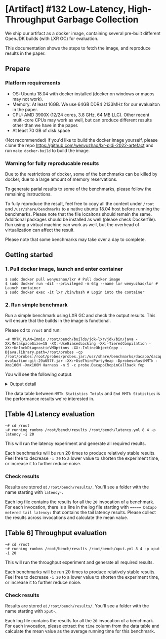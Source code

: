 # [**Artifact**] #132 Low-Latency, High-Throughput Garbage Collection

We ship our artifact as a docker image, containing several pre-built different OpenJDK builds (with LXR GC) for evaluation.

This documentation shows the steps to fetch the image, and reproduce results in the paper.

## Prepare

### Platform requirements

* OS: Ubuntu 18.04 with docker installed (docker on windows or macos may not work).
* Memory: At least 16GB. We use 64GB DDR4 2133MHz for our evaluaiton in the paper.
* CPU: AMD 3900X (12/24 cores, 3.8 GHz, 64 MB LLC). Other recent multi-core CPUs may work as well, but can produce different results other than we have in the paper.
* At least 70 GB of disk space

(Not recommended) If you'd like to build the docker image yourself, please clone the repo https://github.com/wenyuzhao/lxr-pldi-2022-artefact and run `make docker-build` to build the image.

### Warning for fully reproducable results

Due to the restrictions of docker, some of the benchmarks can be killed by docker, due to a large amount of memory reservations.

To generate parial results to some of the benchmarks, please follow the remaining instructions.

To fully reproduce the result, feel free to copy all the content under `/root` and `/usr/share/benchmarks` to a native ubuntu 18.04 host before running the benchmarks. Please note that the file locaitons should remain the same. Additional packages should be installed as well (please check Dockerfile). Run using a virtual machine can work as well, but the overhead of virtualization can affect the result.

Please note that some benchmarks may take over a day to complete.

## Getting started

### 1. Pull docker image, launch and enter container

```console
$ sudo docker pull wenyuzhao/lxr # Pull docker image
$ sudo docker run -dit --privileged -m 64g --name lxr wenyuzhao/lxr # Launch container
$ sudo docker exec -it lxr /bin/bash # Login into the container
```

### 2. Run simple benchmark

Run a simple benchmark using LXR GC and check the output results. This will ensure that the builds in the image is functional.

Please cd to `/root` and run:

```console
~# MMTK_PLAN=Immix /root/bench/builds/jdk-lxr/jdk/bin/java -XX:MetaspaceSize=1G -XX:-UseBiasedLocking -XX:-TieredCompilation -XX:+UnlockDiagnosticVMOptions -XX:-InlineObjectCopy -Djava.library.path=/root/probes -cp /root/probes:/root/probes/probes.jar:/usr/share/benchmarks/dacapo/dacapo-evaluation-git-29a657f.jar -XX:+UseThirdPartyHeap -Dprobes=RustMMTk -Xms100M -Xmx100M Harness -n 5 -c probe.DacapoChopinCallback fop
```

You will see the following output:

<details>
  <summary>Output detail</summary>

```console
~# MMTK_PLAN=Immix /root/bench/builds/jdk-lxr/jdk/bin/java -XX:MetaspaceSize=1G -XX:-UseBiasedLocking -XX:-TieredCompilation -XX:+UnlockDiagnosticVMOptions -XX:-InlineObjectCopy -Djava.library.path=/root/probes -cp /root/probes:/root/probes/probes.jar:/usr/share/benchmarks/dacapo/dacapo-evaluation-git-29a657f.jar -XX:+UseThirdPartyHeap -Dprobes=RustMMTk -Xms100M -Xmx100M Harness -n 5 -c probe.DacapoChopinCallback fop
-------------------- Immix Args --------------------
 * barrier: "FieldLoggingBarrier"
 * barrier_measurement: false
 * instrumentation: false
 * ix_block_only: false
 * ix_defrag: false
 * ix_lock_free_block_allocation: true
 * ix_concurrent_marking: true
 * ix_ref_count: true
 * lxr_lazy_decrements: true
 * lxr_nursery_evacuation: true
 * lxr_mature_evacuation: true
 * lxr_evacuate_nursery_in_recycled_lines: false
 * lxr_delayed_nursery_evacuation: false
 * disable_mutator_line_reusing: false
 * lock_free_blocks: 96
 * nursery_blocks: Some(3072)
 * nursery_ratio: None
 * low_concurrent_worker_priority: false
 * concurrent_worker_ratio: 50
 * concurrent_marking_threshold: 90
 * ignore_reusing_blocks: true
 * log_block_size: 15
 * log_line_size: 8
 * enable_non_temporal_memset: true
 * max_mature_defrag_blocks: 128
 * max_mature_defrag_mb: 4
 * no_gc_until_lazy_sweeping_finished: false
 * log_bytes_per_rc_lock_bit: 9
 * heap_health_guided_gc: false
 * count_bytes_for_mature_evac: true
----------------------------------------------------
--------------------------------------------------------------------------------
IMPORTANT NOTICE:  This is NOT a release build of the DaCapo suite.
Since it is not an official release of the DaCapo suite, care must be taken when
using the suite, and any use of the build must be sure to note that it is not an
offical release, and should note the relevant git hash.

Feedback is greatly appreciated.   The preferred mode of feedback is via github.
Please use our github page to create an issue or a pull request.
    https://github.com/dacapobench/dacapobench.
--------------------------------------------------------------------------------

===== DaCapo evaluation-git-29a657f fop starting warmup 1 =====
===== DaCapo evaluation-git-29a657f fop completed warmup 1 in 5099 msec =====
===== DaCapo evaluation-git-29a657f fop starting warmup 2 =====
===== DaCapo evaluation-git-29a657f fop completed warmup 2 in 1907 msec =====
===== DaCapo evaluation-git-29a657f fop starting warmup 3 =====
===== DaCapo evaluation-git-29a657f fop completed warmup 3 in 1413 msec =====
===== DaCapo evaluation-git-29a657f fop starting warmup 4 =====
===== DaCapo evaluation-git-29a657f fop completed warmup 4 in 1144 msec =====
===== DaCapo evaluation-git-29a657f fop starting =====
============================ MMTk Statistics Totals ============================
pauses  time.other      time.stw        work.RCSweepMatureLOS.time.total        work.RCReleaseUnallocatedNurseryBlocks.count    work.RCReleaseMatureLOS.time.max        work.Release.time.min work.ScanJNIHandlesRoots.count  work.ScanUniverseRoots.time.max work.Prepare.time.max   work.ScanManagementRoots.time.max       work.FlushMatureEvacRemsets.count     work.ScanStackRoot.count        work.ScanStringTableRoots.count work.RCReleaseUnallocatedNurseryBlocks.time.total       work.PrepareChunk.time.max      work.ScanStackRoot.time.max   work.ScheduleCollection.time.min        work.ProcessIncs.time.total     work.ScanJNIHandlesRoots.time.min       work.Release.time.total total-work.time.totalwork.RCReleaseMatureLOS.time.min work.RCReleaseUnallocatedNurseryBlocks.time.min work.ScanManagementRoots.count  work.ProcessIncs.time.min       work.ProcessModBufSATB.time.total     work.ScanAOTLoaderRoots.count   work.EvacuateMatureObjects.count        work.ScanUniverseRoots.count    work.ScanCodeCacheRoots.time.max        work.ScanSystemDictionaryRoots.time.total     work.ScanSystemDictionaryRoots.time.max work.ScanUniverseRoots.time.min work.ScanWeakProcessorRoots.time.max    work.RCSweepNurseryBlocks.count work.Release.count    total-work.count        work.ScanAOTLoaderRoots.time.max        work.RCSweepMatureLOS.time.max  work.ScanJvmtiExportRoots.count work.StopMutators.time.min   work.SweepDeadCyclesChunk.time.max       work.EndOfGC.count      work.RCImmixCollectRootEdges.count      work.SelectDefragBlocksInChunk.count    work.RCSweepMatureLOS.time.minwork.ScanStringTableRoots.time.max      work.ScanVMThreadRoots.time.total       work.LXRStopTheWorldProcessEdges.time.total     work.RCImmixCollectRootEdges.time.max   work.ScanJNIHandlesRoots.time.total   work.ScanStringTableRoots.time.min      work.ScheduleCollection.time.total      work.Prepare.count      work.ImmixConcurrentTraceObjects.time.min     work.ScanWeakProcessorRoots.time.min    work.PrepareChunk.time.total    work.RCSweepNurseryBlocks.time.max      work.SweepBlocksAfterDecs.count work.MatureSweeping.time.max  work.ScanVMThreadRoots.count    total-work.time.min     work.ScanSystemDictionaryRoots.count    work.ScanObjectSynchronizerRoots.time.total     work.ScheduleCollection.count work.ProcessModBufSATB.count    work.SelectDefragBlocksInChunk.time.total       work.RCSweepNurseryBlocks.time.total    work.RCReleaseUnallocatedNurseryBlocks.time.max       work.ScanJvmtiExportRoots.time.total    work.MatureSweeping.count       work.LXRStopTheWorldProcessEdges.time.min       work.ScanJNIHandlesRoots.time.max       work.StopMutators.time.total  work.ImmixConcurrentTraceObjects.time.max       work.ScheduleCollection.time.max        work.StopMutators.time.max      work.ScanClassLoaderDataGraphRoots.count      work.ProcessIncs.count  work.FlushMatureEvacRemsets.time.min    work.EndOfGC.time.min   work.ImmixConcurrentTraceObjects.count  work.ScanObjectSynchronizerRoots.time.min     work.ScanStackRoot.time.total   work.LXRStopTheWorldProcessEdges.count  work.LXRStopTheWorldProcessEdges.time.max       work.ScanObjectSynchronizerRoots.time.max     work.ScanAOTLoaderRoots.time.min        work.FlushMatureEvacRemsets.time.max    work.ImmixConcurrentTraceObjects.time.total     work.ScanSystemDictionaryRoots.time.min       work.FlushMatureEvacRemsets.time.total  work.ScanClassLoaderDataGraphRoots.time.total   work.EndOfGC.time.total work.EvacuateMatureObjects.time.max     total-work.time.max   work.ProcessDecs.time.min       work.ScanClassLoaderDataGraphRoots.time.min     work.ScanJvmtiExportRoots.time.max      work.ProcessModBufSATB.time.max work.SweepDeadCyclesChunk.time.total  work.SelectDefragBlocksInChunk.time.max work.SweepBlocksAfterDecs.time.total    work.Prepare.time.total work.ScanVMThreadRoots.time.min work.ScanCodeCacheRoots.time.min      work.MatureSweeping.time.total  work.RCImmixCollectRootEdges.time.min   work.SweepBlocksAfterDecs.time.max      work.ScanVMThreadRoots.time.max work.MatureSweeping.time.min  work.ScanStackRoot.time.min     work.RCSweepMatureLOS.count     work.SweepDeadCyclesChunk.time.min      work.ProcessModBufSATB.time.min work.ProcessDecs.time.total   work.ScanClassLoaderDataGraphRoots.time.max     work.ScanUniverseRoots.time.total       work.SweepBlocksAfterDecs.time.min      work.ScanCodeCacheRoots.time.total    work.ScanObjectSynchronizerRoots.count  work.SelectDefragBlocksInChunk.time.min work.Release.time.max   work.ScanStringTableRoots.time.total    work.Prepare.time.minwork.RCReleaseMatureLOS.time.total       work.ScanManagementRoots.time.total     work.ScanAOTLoaderRoots.time.total      work.ProcessDecs.count  work.RCSweepNurseryBlocks.time.min    work.PrepareChunk.time.min      work.EvacuateMatureObjects.time.total   work.RCImmixCollectRootEdges.time.total work.ScanWeakProcessorRoots.time.total  work.ScanWeakProcessorRoots.count     work.RCReleaseMatureLOS.count   work.PrepareChunk.count work.ProcessDecs.time.max       work.EndOfGC.time.max   work.ScanManagementRoots.time.min    work.EvacuateMatureObjects.time.min      work.ScanCodeCacheRoots.count   work.ProcessIncs.time.max       work.SweepDeadCyclesChunk.count work.ScanJvmtiExportRoots.time.min   work.StopMutators.count  gc.rc   gc.initial_satb gc.final_satb   gc.full gc.emergency
16      1018.15 42.21   51669.00        16      17884.00        4709.00 16      164559.00       6653.00 97793.00        8       192     16      29423.00        26780.00     693763.00        3997.00 173494856.00    1522.00 276197.00       924417593.00    461.00  190.00  16      331.00  340983.00       16      1325    16      1041516.00      617639.00     177032.00       1954.00 132570.00       3072    16      41131   4429.00 11512.00        16      101320.00       793651.00       16      1440    184     1974.00 311245.00     168778.00       41975101.00     15159.00        198625.00       119014.00       205237.00       16      90.00   26640.00        2901773.00      32952.00        768  39484.00 16      80.00   16      61746.00        16      21      2275263.00      8641967.00      15429.00        48802.00        8       90.00   87204.00        3828259.00   623170.00        23093.00        361348.00       16      4475    11031.00        45846.00        23361   491.00  13346602.00     4832    203592.00       36659.00        401.0075662.00        574482591.00    6903.00 349318.00       2658772.00      3054738.00      137238.00       1041516.00      230.00  105618.00       9297.00 57909.00        39945941.00   77696.00        2053208.00      44575.00        1793.00 736774.00       255531.00       110.00  39935.00        105488.00       24957.00        1563.00 8       29606.00      982.00  5420324.00      235062.00       693896.00       80.00   13854750.00     16      2735.00 41858.00        3248102.00      1212.00 89298.00        166204.00    20661.00 765     80.00   3286.00 28128982.00     725207.00       762575.00       16      16      184     132800.00       221295.00       1393.00 571.00  16      807416.00    184      832.00  16      0       8       8       0       0
Total time: 1060.36 ms
------------------------------ End MMTk Statistics -----------------------------
===== DaCapo evaluation-git-29a657f fop PASSED in 1060 msec =====
```
</details>

The data table between `MMTk Statistics Totals` and `End MMTk Statistics` is the performance results we're interested in.

## [Table 4] Latency evaluation

```console
~# cd /root
~# running runbms /root/bench/results /root/bench/latency.yml 8 4 -p latency -i 20
```

This will run the latency experiment and generate all required results.

Each benchmarks will be run 20 times to produce relatively stable results. Feel free to decrease `-i 20` to a lower value to shorten the experiment time, or increase it to further reduce noise.

### Check results

Results are stored at `/root/bench/results/`. You'll see a folder with the name starting with `latency-`.

Each log file contains the results for all the `20` invocation of a benchmark. For each invocation, there is a line in the log file starting with `===== DaCapo metered tail latency:` that contains the tail latency results. Please collect the results across invocations and calculate the mean value.

## [Table 6] Throughput evaluation

```console
~# cd /root
~# running runbms /root/bench/results /root/bench/xput.yml 8 4 -p xput -i 20
```

This will run the throughput experiment and generate all required results.

Each benchmarks will be run 20 times to produce relatively stable results. Feel free to decrease `-i 20` to a lower value to shorten the experiment time, or increase it to further reduce noise.

### Check results

Results are stored at `/root/bench/results/`. You'll see a folder with the name starting with `xput-`.

Each log file contains the results for all the `20` invocation of a benchmark. For each invocation, please extract the `time` column from the data table and calculate the mean value as the average running time for this benchmark.


